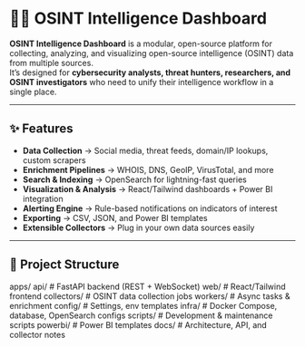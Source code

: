 # 🕵️‍♂️ OSINT Intelligence Dashboard

**OSINT Intelligence Dashboard** is a modular, open-source platform for collecting, analyzing, and visualizing open-source intelligence (OSINT) data from multiple sources.  
It’s designed for **cybersecurity analysts, threat hunters, researchers, and OSINT investigators** who need to unify their intelligence workflow in a single place.

---

## ✨ Features
- **Data Collection** → Social media, threat feeds, domain/IP lookups, custom scrapers  
- **Enrichment Pipelines** → WHOIS, DNS, GeoIP, VirusTotal, and more  
- **Search & Indexing** → OpenSearch for lightning-fast queries  
- **Visualization & Analysis** → React/Tailwind dashboards + Power BI integration  
- **Alerting Engine** → Rule-based notifications on indicators of interest  
- **Exporting** → CSV, JSON, and Power BI templates  
- **Extensible Collectors** → Plug in your own data sources easily  

---

## 📂 Project Structure
apps/
api/ # FastAPI backend (REST + WebSocket)
web/ # React/Tailwind frontend
collectors/ # OSINT data collection jobs
workers/ # Async tasks & enrichment
config/ # Settings, env templates
infra/ # Docker Compose, database, OpenSearch configs
scripts/ # Development & maintenance scripts
powerbi/ # Power BI templates
docs/ # Architecture, API, and collector notes
